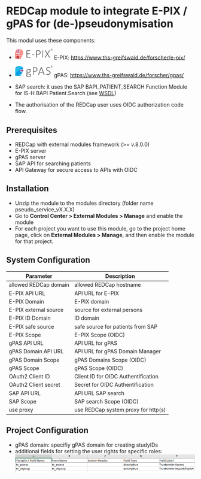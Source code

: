 # REDCap module to integrate E-PIX / gPAS for (de-)pseudonymisation

This modul uses these components:

* <img src="docs/E-PIX-Logo-ohne-Text-150y.png" width="100"> E-PIX: https://www.ths-greifswald.de/forscher/e-pix/ 

* <img src="docs/gPAS-Logo-ohne-Text-160y.png" width="100"> gPAS: https://www.ths-greifswald.de/forscher/gpas/

* SAP search: it uses the SAP BAPI_PATIENT_SEARCH Function Module for IS-H BAPI Patient.Search (see [WSDL](docs/wsdl_sap.xml))

* The authorisation of the REDCap user uses OIDC authorization code flow.

## Prerequisites
- REDCap with external modules framework (>= v.8.0.0)
- E-PIX server
- gPAS server
- SAP API for searching patients
- API Gateway for secure access to APIs with OIDC

## Installation
- Unzip the module to the modules directory (folder name pseudo_service_vX.X.X)
- Go to **Control Center > External Modules > Manage** and enable the module
- For each project you want to use this module, go to the project home page, click on **External Modules > Manage**, and then enable the module for that project.

## System Configuration

| Parameter             | Description                            |
|-----------------------|-----------------------------------------|
| allowed REDCap domain | allowed REDCap hostname              |
| E-PIX API URL         | API URL for E-PIX                  |
| E-PIX Domain          | E-PIX domain                            |
| E-PIX external source | source for external persons   |
| E-PIX ID Domain       | ID domain                               |
| E-PIX safe source     | safe source for patients from SAP       |
| E-PIX Scope           | E-PIX Scope (OIDC)               |
| gPAS API URL          | API URL for gPAS                   |
| gPAS Domain API URL   | API URL for gPAS Domain Manager    |
| gPAS Domain Scope     | gPAS Domains Scope (OIDC)       |
| gPAS Scope            | gPAS Scope (OIDC)                |
| OAuth2 Client ID      | Client ID for OIDC Authentification    |
| OAuth2 Client secret  | Secret for OIDC Authentification       |
| SAP API URL           | API URL SAP search              |
| SAP Scope             | SAP search Scope (OIDC)          |
| use proxy             | use REDCap system proxy for http(s) |

## Project Configuration

- gPAS domain: specifiy gPAS domain for creating studyIDs
- additional fields for setting the user rights for specific roles:
  ![](docs/project_config1.png)
